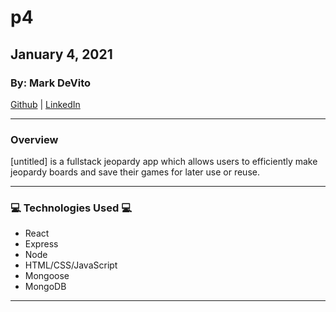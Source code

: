 # p4

## January 4, 2021

### By: Mark DeVito

[Github](https://github.com/markdv123) | [LinkedIn](https://www.linkedin.com/in/markdv123/)
***

### Overview

[untitled] is a fullstack jeopardy app which allows users to efficiently make jeopardy boards and save their games for later use or reuse. 
***

### :computer: Technologies Used :computer:

* React
* Express
* Node
* HTML/CSS/JavaScript
* Mongoose
* MongoDB
***
